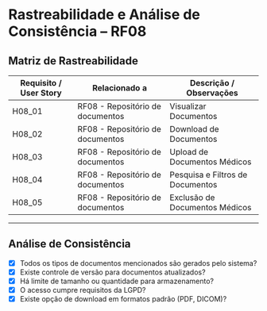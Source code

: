 # Rastreabilidade e Análise de Consistência – RF08

## Matriz de Rastreabilidade

| Requisito / User Story | Relacionado a | Descrição / Observações |
|------------------------|---------------|--------------------------|
| H08_01  | RF08  - Repositório de documentos | Visualizar Documentos |
| H08_02  | RF08 - Repositório de documentos | Download de Documentos |
| H08_03  | RF08 - Repositório de documentos |  Upload de Documentos Médicos |
| H08_04  | RF08 - Repositório de documentos | Pesquisa e Filtros de Documentos |
| H08_05  | RF08 - Repositório de documentos | Exclusão de Documentos Médicos |


---

## Análise de Consistência

- [x] Todos os tipos de documentos mencionados são gerados pelo sistema?
- [x] Existe controle de versão para documentos atualizados?
- [x] Há limite de tamanho ou quantidade para armazenamento?
- [x] O acesso cumpre requisitos da LGPD?
- [x] Existe opção de download em formatos padrão (PDF, DICOM)?